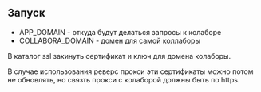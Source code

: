 ## Запуск

- APP_DOMAIN - откуда будут делаться запросы к колаборе
- COLLABORA_DOMAIN - домен для самой коллаборы

В каталог ssl закинуть сертификат и ключ для домена колаборы.

В случае использования реверс прокси эти сертификаты можно потом не обновлять, но связть прокси с колаборой должны быть по https.


